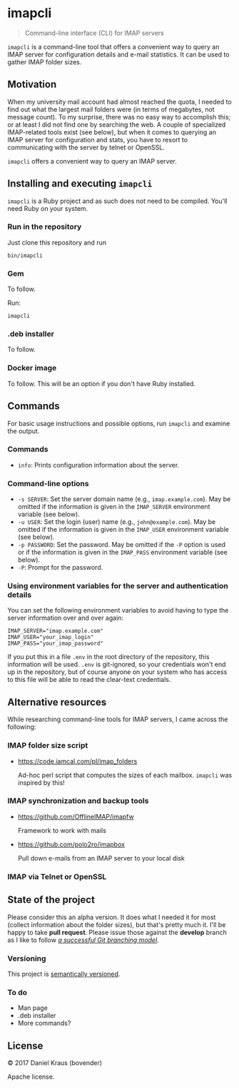 imapcli
=======

> Command-line interface (CLI) for IMAP servers

`imapcli` is a command-line tool that offers a convenient way to query an IMAP
server for configuration details and e-mail statistics. It can be used to gather
IMAP folder sizes.


Motivation
----------

When my university mail account had almost reached the quota, I needed to find
out what the largest mail folders were (in terms of megabytes, not message count).
To my surprise, there was no easy way to accomplish this; or at least I did not
find one by searching the web. A couple of specialized IMAP-related tools exist
(see below), but when it comes to querying an IMAP server for configuration and
stats, you have to resort to communicating with the server by telnet or OpenSSL.

`imapcli` offers a convenient way to query an IMAP server.


Installing and executing `imapcli`
--------------------------------

`imapcli` is a Ruby project and as such does not need to be compiled. You'll
need Ruby on your system.

### Run in the repository

Just clone this repository and run

    bin/imapcli

### Gem

To follow.

Run:

    imapcli

### .deb installer

To follow.

### Docker image

To follow. This will be an option if you don't have Ruby installed.


Commands
--------

For basic usage instructions and possible options, run `imapcli` and examine
the output.


### Commands

*   `info`: Prints configuration information about the server.


### Command-line options

*   `-s SERVER`: Set the server domain name (e.g., `imap.example.com`). May be
    omitted if the information is given in the `IMAP_SERVER` environment variable
    (see below).
*   `-u USER`: Set the login (user) name (e.g., `john@example.com`). May be
    omitted if the information is given in the `IMAP_USER` environment variable
    (see below).
*   `-p PASSWORD`: Set the password. May be omitted if the `-P` option is used
    or if the information is given in the `IMAP_PASS` environment variable (see below).
*   `-P`: Prompt for the password.


### Using environment variables for the server and authentication details

You can set the following environment variables to avoid having to type the
server information over and over again:

    IMAP_SERVER="imap.example.com"
    IMAP_USER="your_imap_login"
    IMAP_PASS="your_imap_password"

If you put this in a file `.env` in the root directory of the repository, this
information will be used. `.env` is git-ignored, so your credentials won't end up
in the repository, but of course anyone on your system who has access to this file
will be able to read the clear-text credentials.


Alternative resources
---------------------

While researching command-line tools for IMAP servers, I came across the
following:


### IMAP folder size script

*   <https://code.iamcal.com/pl/imap_folders>

    Ad-hoc perl script that computes the sizes of each mailbox. `imapcli` was
    inspired by this!


### IMAP synchronization and backup tools

*   <https://github.com/OfflineIMAP/imapfw>

    Framework to work with mails

*   <https://github.com/polo2ro/imapbox>

    Pull down e-mails from an IMAP server to your local disk



### IMAP via Telnet or OpenSSL


State of the project
--------------------

Please consider this an alpha version. It does what I needed it for most (collect
information about the folder sizes), but that's pretty much it. I'll be happy
to take **pull request**. Please issue those against the **develop** branch as
I like to follow *[a successful Git branching model](http://nvie.com/git-model)*.

### Versioning

This project is [semantically versioned](https://semver.org).

### To do

-   Man page
-   .deb installer
-   More commands?

License
-------

&copy; 2017 Daniel Kraus (bovender)

Apache license.
